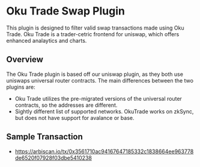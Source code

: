 # Oku Trade Swap Plugin

This plugin is designed to filter valid swap transactions made using Oku Trade. Oku Trade is a trader-cetric frontend for uniswap, which offers enhanced analaytics and charts.

## Overview

The Oku Trade plugin is based off our uniswap plugin, as they both use uniswaps universal router contracts. The main differences between the two plugins are:

- Oku Trade utilizes the pre-migrated versions of the universal router contracts, so the addresses are different.
- Sightly different list of supported networks. OkuTrade works on zkSync, but does not have support for avalance or base.

## Sample Transaction
- https://arbiscan.io/tx/0x3561710ac94167647185332c1838664ee963778de6520f07928f03dbe5410238